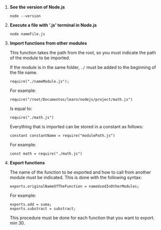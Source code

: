 1. **See the version of Node.js**

	```
	node --version
	```
1. **Execute a file with '.js' terminal in Node.js**

	```
	node nameFile.js
	```

1. **Import functions from other modules**

	This function takes the path from the root, so you must indicate the path
	of the module to be imported.

	If the module is in the same folder, `./` must be added to the beginning of
	the file name.

	```
	require("./nameModule.js");
	```

	For example:

	```
	require("/root/Documentos/learn/nodejs/project/math.js")
	```

	Is equal to:

	```
	require("./math.js")
	```

	Everything that is imported can be stored in a constant as follows:

	```
	constant constantName = require("modulePath.js")
	```

	For example:

	```
	const math = require("./math.js")
	```

1. **Export functions**

	The name of the function to be exported and how to call from another module
	must be indicated. This is done with the following syntax:

	```
	exports.originalNameOfTheFunction = nameUsedInOtherModules;
	```

	For example:

	```
	exports.add = suma;
	exports.substract = substract;
	```

	This procedure must be done for each function that you want to export.
	min 30.
